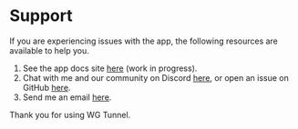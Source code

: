 # Support

If you are experiencing issues with the app, the following resources are available to help you. 

<ol>
  <li>
    See the app docs site <a href="https://zaneschepke.com/wgtunnel-docs/overview.html">here</a> (work in progress).
  </li>
  <li>
    Chat with me and our community on Discord <a href="https://discord.gg/rbRRNh6H7V">here</a>, or open an issue on GitHub <a href="https://github.com/zaneschepke/wgtunnel/issues/new/choose">here</a>.
  </li>
  <li>
    Send me an email <a href="mailto:zanecschepke@gmail.com">here</a>.
  </li>
</ol>

Thank you for using WG Tunnel.
